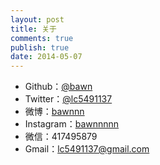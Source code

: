```yaml
---
layout: post
title: 关于
comments: true
publish: true
date: 2014-05-07
---
```



* Github：[@bawn](https://github.com/bawn)
* Twitter：[@lc5491137](https://twitter.com/lc5491137)
* 微博：[bawnnn](http://weibo.com/lingchen0621)
* Instagram：[bawnnnnn](https://www.instagram.com/bawnnnnn/)
* 微信：417495879
* Gmail：lc5491137@gmail.com
